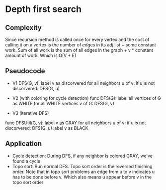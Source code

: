 # Depth first search
## Complexity
Since recursion method is called once for every vertex and the cost of calling it on a vertex is the number of edges in its adj list + some constant work.
Sum of all work is the sum of all edges in the graph + v * constant amount of work. Which is O(V + E)
## Pseudocode
- V1
DFS(G, v):
   label v as discorvered
   for all neighbors u of v:
      if u is not discorvered:
          DFS(G, u)

- V2 (with coloring for cycle detection)
func DFS(G):
   label all vertices of G as WHITE
   for all WHITE vertices v of G:
      DFS(G, v)

- V3 (iterative DFS)
 
func DFSUtil(G, v):
   label v as GRAY
   for all neighbors u of v:
      if u is not discorvered:
          DFS(G, u)
   label v as BLACK
## Application
- Cycle detection: During DFS, if any neighbor is colored GRAY, we've found a cycle
- Topo sort: Run normal DFS. Topo sort order is the reversed finishing order. Note that in topo sort problems
an edge from u to v indicates u has to be done before v. Which also means u appear before v in the topo sort
order
